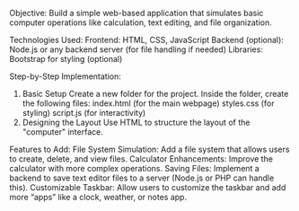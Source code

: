 Objective:
Build a simple web-based application that simulates basic computer operations like calculation, text editing, and file organization.

Technologies Used:
Frontend: HTML, CSS, JavaScript
Backend (optional): Node.js or any backend server (for file handling if needed)
Libraries: Bootstrap for styling (optional)

Step-by-Step Implementation:
1. Basic Setup
Create a new folder for the project.
Inside the folder, create the following files:
index.html (for the main webpage)
styles.css (for styling)
script.js (for interactivity)
2. Designing the Layout
Use HTML to structure the layout of the "computer" interface.

Features to Add:
File System Simulation: Add a file system that allows users to create, delete, and view files.
Calculator Enhancements: Improve the calculator with more complex operations.
Saving Files: Implement a backend to save text editor files to a server (Node.js or PHP can handle this).
Customizable Taskbar: Allow users to customize the taskbar and add more “apps” like a clock, weather, or notes app.
